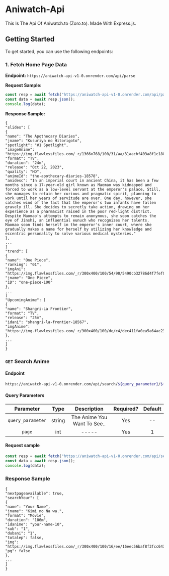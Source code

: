 # Aniwatch-Api
This Is The Api Of Aniwatch.to (Zoro.to). Made With Express.js.


## Getting Started

To get started, you can use the following endpoints:

### 1. Fetch Home Page Data

**Endpoint:** `https://aniwatch-api-v1-0.onrender.com/api/parse`

**Request Sample:**
```javascript
const resp = await fetch("https://aniwatch-api-v1-0.onrender.com/api/parse");
const data = await resp.json();
console.log(data);
```

**Response Sample:**
```
{
"slides": [
{
"name": "The Apothecary Diaries",
"jname": "Kusuriya no Hitorigoto",
"spotlight": "#1 Spotlight",
"imageAnime": "https://img.flawlessfiles.com/_r/1366x768/100/31/aa/31aacbf403a8f1c180a940009dbf17f5/31aacbf403a8f1c180a940009dbf17f5.jpeg",
"format": "TV",
"duration": "24m",
"release": "Oct 22, 2023",
"quality": "HD",
"animeId": "the-apothecary-diaries-18578",
"anidesc": "In an imperial court in ancient China, it has been a few months since a 17-year-old girl known as Maomao was kidnapped and forced to work as a low-level servant at the emperor's palace. Still, she manages to retain her curious and pragmatic spirit, planning to work until her years of servitude are over. One day, however, she catches wind of the fact that the emperor's two infants have fallen gravely ill. She decides to secretly take action, drawing on her experience as a pharmacist raised in the poor red-light district.  Despite Maomao's attempts to remain anonymous, she soon catches the eye of Jinshi, an influential eunuch who recognizes her talents. Maomao soon finds herself in the emperor's inner court, where she gradually makes a name for herself by utilizing her knowledge and eccentric personality to solve various medical mysteries."
},
...
]
"trend": [
{
"name": "One Piece",
"ranking": "01",
"imgAni": "https://img.flawlessfiles.com/_r/300x400/100/54/90/5490cb32786d4f7fef0f40d7266df532/5490cb32786d4f7fef0f40d7266df532.jpg",
"jname": "One Piece",
"iD": "one-piece-100"
},
...
]
"UpcomingAnime": [
{
"name": "Shangri-La Frontier",
"format": "TV",
"release": "25m",
"idani": "shangri-la-frontier-18567",
"imgAnime": "https://img.flawlessfiles.com/_r/300x400/100/de/c4/dec411fa0ea5a64ac23c94b4444d8bdb/dec411fa0ea5a64ac23c94b4444d8bdb.jpg"
},
...
]
}
```

### `GET` Search Anime 

#### Endpoint

```sh
https://aniwatch-api-v1-0.onrender.com/api/search/${query_parameter}/${page}
```

#### Query Parameters

| Parameter |  Type  |             Description              | Required? | Default |
| :-------: | :----: | :----------------------------------: | :-------: | :-----: |
|   `query_parameter`    | string | The Anime You Want To See.. |    Yes    |   --    |
|   `page`    | int | ----- |    Yes    |   1   |

#### Request sample

```javascript
const resp = await fetch("https://aniwatch-api-v1-0.onrender.com/api/search/your%20name/1");
const data = await resp.json();
console.log(data);
```

### Response Sample

```
{
"nextpageavailable": true,
"searchYour": [
{
"name": "Your Name",
"jname": "Kimi no Na wa.",
"format": "Movie",
"duration": "106m",
"idanime": "your-name-10",
"sub": "1",
"dubani": "1",
"totalep": false,
"img": "https://img.flawlessfiles.com/_r/300x400/100/16/ee/16eec56baf8f3fcc6430607f58ce3d12/16eec56baf8f3fcc6430607f58ce3d12.jpg",
"pg": false
},
...
]
}
```
